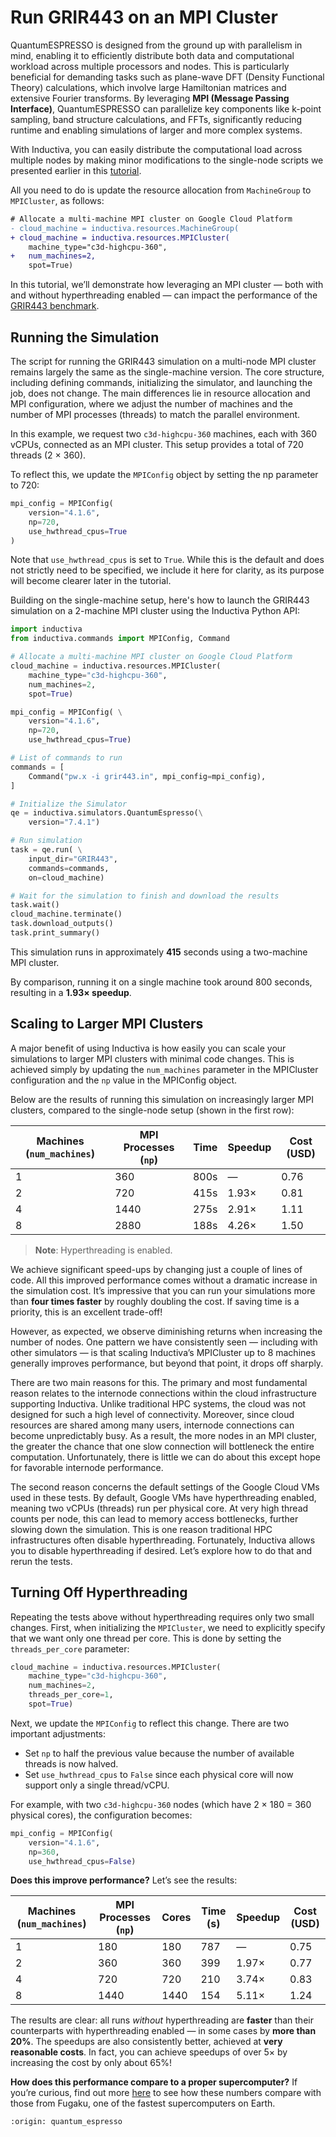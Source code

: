 # Run GRIR443 on an MPI Cluster
QuantumESPRESSO is designed from the ground up with parallelism in mind, enabling it to efficiently distribute both data and 
computational workload across multiple processors and nodes. This is particularly beneficial for demanding tasks such as plane-wave 
DFT (Density Functional Theory) calculations, which involve large Hamiltonian matrices and extensive Fourier transforms. By 
leveraging **MPI (Message Passing Interface)**, QuantumESPRESSO can parallelize key components like k-point sampling, band 
structure calculations, and FFTs, significantly reducing runtime and enabling simulations of larger and more complex systems.

With Inductiva, you can easily distribute the computational load across multiple nodes by making minor modifications to the single-node scripts we presented earlier in this [tutorial](run-grir443-benchmark).

All you need to do is update the resource allocation from `MachineGroup` to `MPICluster`, as follows:

```diff
# Allocate a multi-machine MPI cluster on Google Cloud Platform
- cloud_machine = inductiva.resources.MachineGroup(
+ cloud_machine = inductiva.resources.MPICluster(
    machine_type="c3d-highcpu-360",
+   num_machines=2,
    spot=True)
```

In this tutorial, we’ll demonstrate how leveraging an MPI cluster — both with and without hyperthreading enabled — can impact 
the performance of the [GRIR443 benchmark](https://github.com/QEF/benchmarks/tree/master/GRIR443).

## Running the Simulation
The script for running the GRIR443 simulation on a multi-node MPI cluster remains largely the same as the single-machine version. 
The core structure, including defining commands, initializing the simulator, and launching the job, does not change. The main differences lie in resource allocation and MPI configuration, where we adjust the number of machines and the number of MPI processes (threads) to match the parallel environment.

In this example, we request two `c3d-highcpu-360` machines, each with 360 vCPUs, connected as an MPI cluster. This setup provides a total 
of 720 threads (2 × 360).

To reflect this, we update the `MPIConfig` object by setting the np parameter to 720:

```python 
mpi_config = MPIConfig(
    version="4.1.6",
    np=720,
    use_hwthread_cpus=True
)
```

Note that `use_hwthread_cpus` is set to `True`. While this is the default and does not strictly need to be specified, we include it here for clarity, as its purpose will become clearer later in the tutorial.

Building on the single-machine setup, here's how to launch the GRIR443 simulation on a 2-machine MPI cluster
using the Inductiva Python API:

```python
import inductiva
from inductiva.commands import MPIConfig, Command

# Allocate a multi-machine MPI cluster on Google Cloud Platform
cloud_machine = inductiva.resources.MPICluster(
    machine_type="c3d-highcpu-360",
    num_machines=2,
    spot=True)

mpi_config = MPIConfig( \
    version="4.1.6",
    np=720,
    use_hwthread_cpus=True)

# List of commands to run
commands = [
    Command("pw.x -i grir443.in", mpi_config=mpi_config),
]

# Initialize the Simulator
qe = inductiva.simulators.QuantumEspresso(\
    version="7.4.1")

# Run simulation
task = qe.run( \
    input_dir="GRIR443",
    commands=commands,
    on=cloud_machine)

# Wait for the simulation to finish and download the results
task.wait()
cloud_machine.terminate()
task.download_outputs()
task.print_summary()
```

This simulation runs in approximately **415** seconds using a two-machine MPI cluster.

By comparison, running it on a single machine took around 800 seconds, resulting in a **1.93× speedup**.

## Scaling to Larger MPI Clusters
A major benefit of using Inductiva is how easily you can scale your simulations to larger MPI clusters with minimal code changes. This is achieved simply by updating the `num_machines` parameter in the MPICluster configuration and the `np` value in the MPIConfig object.

Below are the results of running this simulation on increasingly larger MPI clusters, compared to the single-node setup (shown in the first row):

| Machines (`num_machines`) | MPI Processes (`np`) | Time | Speedup | Cost (USD) |
|---------------------------|----------------------|----------|---------|------------|
| 1                         | 360                  | 800s      | —       | 0.76       |
| 2                         | 720                  | 415s      | 1.93×   | 0.81       |
| 4                         | 1440                 | 275s      | 2.91×   | 1.11       |
| 8                         | 2880                 | 188s      | 4.26×   | 1.50       |

> **Note**: Hyperthreading is enabled.

We achieve significant speed-ups by changing just a couple of lines of code. All this improved performance comes without a dramatic increase in the simulation cost. It’s impressive that you can run your simulations more than **four times faster** by roughly doubling the cost. If saving time is a priority, this is an excellent trade-off!

However, as expected, we observe diminishing returns when increasing the number of nodes. One pattern we have consistently seen — including with other simulators — is that scaling Inductiva’s MPICluster up to 8 machines generally improves performance, but beyond that point, it drops off sharply.

There are two main reasons for this. The primary and most fundamental reason relates to the internode connections within the cloud infrastructure supporting Inductiva. Unlike traditional HPC systems, the cloud was not designed for such a high level of connectivity. Moreover, since cloud resources are shared among many users, internode connections can become unpredictably busy. As a result, the more nodes in an MPI cluster, the greater the chance that one slow connection will bottleneck the entire computation. Unfortunately, there is little we can do about this except hope for favorable internode performance.

The second reason concerns the default settings of the Google Cloud VMs used in these tests. By default, Google VMs have hyperthreading enabled, meaning two vCPUs (threads) run per physical core. At very high thread counts per node, this can lead to memory access bottlenecks, further slowing down the simulation. This is one reason traditional HPC infrastructures often disable hyperthreading. Fortunately, Inductiva allows you to disable hyperthreading if desired. Let’s explore how to do that and rerun the tests.

## Turning Off Hyperthreading
Repeating the tests above without hyperthreading requires only two small changes. First, when initializing the `MPICluster`, we need to explicitly specify that we want only one thread per core. This is done by setting the `threads_per_core` parameter:

```python
cloud_machine = inductiva.resources.MPICluster(
    machine_type="c3d-highcpu-360",
    num_machines=2,
    threads_per_core=1,
    spot=True)
```

Next, we update the `MPIConfig` to reflect this change. There are two important adjustments:
- Set `np` to half the previous value because the number of available threads is now halved.
- Set `use_hwthread_cpus` to `False` since each physical core will now support only a single thread/vCPU.

For example, with two `c3d-highcpu-360` nodes (which have 2 × 180 = 360 physical cores), the configuration becomes:

```python
mpi_config = MPIConfig(
    version="4.1.6",
    np=360,
    use_hwthread_cpus=False)
```

**Does this improve performance?** Let’s see the results:

| Machines (`num_machines`) | MPI Processes (`np`) | Cores | Time (s) | Speedup | Cost (USD) |
|---------------------------|----------------------|-------|----------|---------|------------|
| 1                         | 180                  | 180   | 787      | —       | 0.75       |
| 2                         | 360                  | 360   | 399      | 1.97×   | 0.77       |
| 4                         | 720                  | 720   | 210      | 3.74×   | 0.83       |
| 8                         | 1440                 | 1440  | 154      | 5.11×   | 1.24       |

The results are clear: all runs *without* hyperthreading are **faster** than their counterparts with hyperthreading enabled — in some 
cases by **more than 20%**. The speedups are also consistently better, achieved at **very reasonable costs**. In fact, you can 
achieve speedups of over 5× by increasing the cost by only about 65%!

**How does this performance compare to a proper supercomputer?** If you’re curious, find out more [here](benchmarks) to see how these numbers compare with those from Fugaku, one of the fastest supercomputers on Earth.

```{banner_small}
:origin: quantum_espresso
```
